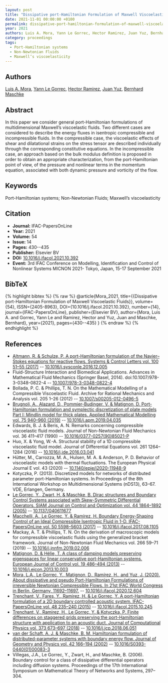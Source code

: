 ```yaml
---
layout: post
title: "Dissipative port-Hamiltonian Formulation of Maxwell Viscoelastic Fluids"
date: 2021-11-01 00:00:00 +0100
permalink: dissipative-port-hamiltonian-formulation-of-maxwell-viscoelastic-fluids
year: 2021
authors: Luis A. Mora, Yann Le Gorrec, Hector Ramirez, Juan Yuz, Bernhard Maschke
category: proceedings
tags:
  - Port-Hamiltonian systems
  - Non-Newtonian Fluids
  - Maxwell’s viscoelasticity
---
```

 
## Authors
[Luis A. Mora](authors/luis_a_mora), [Yann Le Gorrec](authors/yann_le_gorrec), [Hector Ramirez](authors/hector_ramirez), [Juan Yuz](authors/juan_i_yuz), [Bernhard Maschke](authors/bernhard_maschke)
 
## Abstract
In this paper we consider general port-Hamiltonian formulations of multidimensional Maxwell’s viscoelastic fluids. Two different cases are considered to describe the energy fluxes in isentropic compressible and incompressible fluids. In the compressible case, the viscoelastic effects of shear and dilatational strains on the stress tensor are described individually through the corresponding constitutive equations. In the incompressible case, an approach based on the bulk modulus definition is proposed in order to obtain an appropriate characterization, from the port-Hamiltonian point of view, of the pressure and nonlinear terms in the momentum equation, associated with both dynamic pressure and vorticity of the flow.
 
## Keywords
Port-Hamiltonian systems; Non-Newtonian Fluids; Maxwell’s viscoelasticity
 
## Citation
- **Journal:** IFAC-PapersOnLine
- **Year:** 2021
- **Volume:** 54
- **Issue:** 14
- **Pages:** 430--435
- **Publisher:** Elsevier BV
- **DOI:** [10.1016/j.ifacol.2021.10.392](https://doi.org/10.1016/j.ifacol.2021.10.392)
- **Event:** 3rd IFAC Conference on Modelling, Identification and Control of Nonlinear Systems MICNON 2021- Tokyo, Japan, 15-17 September 2021
 
## BibTeX
{% highlight bibtex %}
{% raw %}
@article{Mora_2021,
  title={{Dissipative port-Hamiltonian Formulation of Maxwell Viscoelastic Fluids}},
  volume={54},
  ISSN={2405-8963},
  DOI={10.1016/j.ifacol.2021.10.392},
  number={14},
  journal={IFAC-PapersOnLine},
  publisher={Elsevier BV},
  author={Mora, Luis A. and Gorrec, Yann Le and Ramirez, Hector and Yuz, Juan and Maschke, Bernhard},
  year={2021},
  pages={430--435}
}
{% endraw %}
{% endhighlight %}
 
## References
- [Altmann, R. & Schulze, P. A port-Hamiltonian formulation of the Navier–Stokes equations for reactive flows. Systems &amp; Control Letters vol. 100 51–55 (2017)](a-port-hamiltonian-formulation-of-the-navier-stokes-equations-for-reactive-flows) -- [10.1016/j.sysconle.2016.12.005](https://doi.org/10.1016/j.sysconle.2016.12.005)
- Fluid-Structure Interaction and Biomedical Applications. Advances in Mathematical Fluid Mechanics (Springer Basel, 2014). doi:10.1007/978-3-0348-0822-4 -- [10.1007/978-3-0348-0822-4](https://doi.org/10.1007/978-3-0348-0822-4)
- Bollada, P. C. & Phillips, T. N. On the Mathematical Modelling of a Compressible Viscoelastic Fluid. Archive for Rational Mechanics and Analysis vol. 205 1–26 (2012) -- [10.1007/s00205-012-0496-5](https://doi.org/10.1007/s00205-012-0496-5)
- [Brugnoli, A., Alazard, D., Pommier-Budinger, V. & Matignon, D. Port-Hamiltonian formulation and symplectic discretization of plate models Part I: Mindlin model for thick plates. Applied Mathematical Modelling vol. 75 940–960 (2019)](port-hamiltonian-formulation-and-symplectic-discretization-of-plate-models-part-i-mindlin-model-for-thick-plates) -- [10.1016/j.apm.2019.04.035](https://doi.org/10.1016/j.apm.2019.04.035)
- Edwards, B. J. & Beris, A. N. Remarks concerning compressible viscoelastic fluid models. Journal of Non-Newtonian Fluid Mechanics vol. 36 411–417 (1990) -- [10.1016/0377-0257(90)85021-P](https://doi.org/10.1016/0377-0257(90)85021-P)
- Huo, X. & Yong, W.-A. Structural stability of a 1D compressible viscoelastic fluid model. Journal of Differential Equations vol. 261 1264–1284 (2016) -- [10.1016/j.jde.2016.03.041](https://doi.org/10.1016/j.jde.2016.03.041)
- Hütter, M., Carrozza, M. A., Hulsen, M. A. & Anderson, P. D. Behavior of viscoelastic models with thermal fluctuations. The European Physical Journal E vol. 43 (2020) -- [10.1140/epje/i2020-11948-9](https://doi.org/10.1140/epje/i2020-11948-9)
- Kotyczka, P. (2013). Discretized models for networks of distributed parameter port-Hamiltonian systems. In Proceedings of the 8th International Workshop on Multidimensional Systems (nDS13), 63–67. VDE, Erlangen, Germany.
- [Le Gorrec, Y., Zwart, H. & Maschke, B. Dirac structures and Boundary Control Systems associated with Skew-Symmetric Differential Operators. SIAM Journal on Control and Optimization vol. 44 1864–1892 (2005)](dirac-structures-and-boundary-control-systems-associated-with-skew-symmetric-differential-operators) -- [10.1137/040611677](https://doi.org/10.1137/040611677)
- [Macchelli, A., Le Gorrec, Y. & Ramírez, H. Boundary Energy-Shaping Control of an Ideal Compressible Isentropic Fluid in 1-D. IFAC-PapersOnLine vol. 50 5598–5603 (2017)](boundary-energy-shaping-control-of-an-ideal-compressible-isentropic-fluid-in-1-d) -- [10.1016/j.ifacol.2017.08.1105](https://doi.org/10.1016/j.ifacol.2017.08.1105)
- Mackay, A. T. & Phillips, T. N. On the derivation of macroscopic models for compressible viscoelastic fluids using the generalized bracket framework. Journal of Non-Newtonian Fluid Mechanics vol. 266 59–71 (2019) -- [10.1016/j.jnnfm.2019.02.006](https://doi.org/10.1016/j.jnnfm.2019.02.006)
- [Matignon, D. & Hélie, T. A class of damping models preserving eigenspaces for linear conservative port-Hamiltonian systems. European Journal of Control vol. 19 486–494 (2013)](a-class-of-damping-models-preserving-eigenspaces-for-linear-conservative-port-hamiltonian-systems) -- [10.1016/j.ejcon.2013.10.003](https://doi.org/10.1016/j.ejcon.2013.10.003)
- [Mora, L.A., Le Gorrec, Y., Matignon, D., Ramírez, H., and Yuz, J. (2020). About dissipative and pseudo Port-Hamiltonian Formulations of irreversible Newtonian Compressible Flows. In 21st IFAC World Congress in Berlin, Germany, 11692–11697.](about-dissipative-and-pseudo-port-hamiltonian-formulations-of-irreversible-newtonian-compressible-flows) -- [10.1016/j.ifacol.2020.12.604](https://doi.org/10.1016/j.ifacol.2020.12.604)
- [Trenchant, V., Fares, Y., Ramirez, H. & Le Gorrec, Y. A port-Hamiltonian formulation of a 2D boundary controlled acoustic system. IFAC-PapersOnLine vol. 48 235–240 (2015)](a-port-hamiltonian-formulation-of-a-2d-boundary-controlled-acoustic-system) -- [10.1016/j.ifacol.2015.10.245](https://doi.org/10.1016/j.ifacol.2015.10.245)
- [Trenchant, V., Ramirez, H., Le Gorrec, Y. & Kotyczka, P. Finite differences on staggered grids preserving the port-Hamiltonian structure with application to an acoustic duct. Journal of Computational Physics vol. 373 673–697 (2018)](finite-differences-on-staggered-grids-preserving-the-port-hamiltonian-structure-with-application-to-an-acoustic-duct) -- [10.1016/j.jcp.2018.06.051](https://doi.org/10.1016/j.jcp.2018.06.051)
- [van der Schaft, A. J. & Maschke, B. M. Hamiltonian formulation of distributed-parameter systems with boundary energy flow. Journal of Geometry and Physics vol. 42 166–194 (2002)](hamiltonian-formulation-of-distributed-parameter-systems-with-boundary-energy-flow) -- [10.1016/S0393-0440(01)00083-3](https://doi.org/10.1016/S0393-0440(01)00083-3)
- Villegas, J.A., Le Gorrec, Y., Zwart, H., and Maschke, B. (2006). Boundary control for a class of dissipative differential operators including diffusion systems. Proceedings of the 17th International Symposium on Mathematical Theory of Networks and Systems, 297–304.

